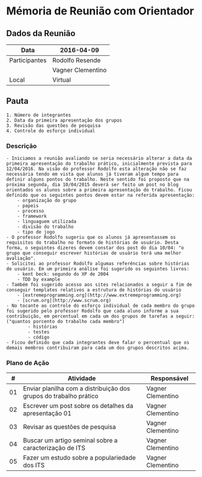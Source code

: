 # Mémoria de Reunião com Orientador

## Dados da Reunião

| Data          | 2016-04-09        |
|---------------|-------------------|
| Participantes | Rodolfo Resende   |
|               | Vagner Clementino |
| Local         | Virtual           |

## Pauta

    1. Número de integrantes
    2. Data da primeira apresentação dos grupos
    3. Revisão das questões de pesquisa
    4. Controle do esforço individual


### Descrição

    - Iniciamos a reunião avaliando se seria necessário alterar a data da primeira apresentação do trabalho prático, inicialmente prevista para 12/04/2016. Na visão do professor Rodolfo esta alteração não se faz necessária tendo em vista que alunos já tiveram algum tempo para definir alguns pontos do trabalho. Neste sentido foi proposto que na próxima segunda, dia 10/04/2015 deverá ser feito um post no blog orientados os alunos sobre a primeira apresentação do trabalho. Ficou definido que os seguintes pontos devem estar na referida apresentação:
        - organização do grupo
        - papeis
        - processo
        - framework
        - linguaguem utilizada
        - divisão do trabalho
        - tipo de jogo
    - O professor Rodolfo sugeriu que os alunos já apresentassem os requisitos do trabalho no formato de histórias de usuário. Desta forma, o seguintes dizeres devem constar dos post do dia 10/04: "o grupo que conseguir escrever histórias de usuário terá uma melhor avaliação".
    - Solicitei ao professor Rodolfo algumas referências sobre histórias de usuário. Em um primeira análise foi sugerido os seguintes livros:
        - kent beck: segundo do XP de 2004
        - TDD by example
    - Também foi sugerido acesso aos sites relacionados a seguir a fim de conseguir templates relativos a estrutura de histórias do usuário
        - [extremeprogramming.org](http://www.extremeprogramming.org)
        - [scrum.org](http://www.scrum.org)
    - No tocante ao controle do esforço individual de cada membro do grupo foi sugerido pelo professor Rodolfo que cada aluno informe a sua contribuição, em percentual em cada um dos grupos de tarefas a seguir: ("quantos porcento do trabalho cada membro")
            - histórias
            - testes
            - código
    - Ficou definido que cada integrantes deve falar o percentual que os demais membros contribuiram para cada um dos grupos descritos acima.

### Plano de Ação

| #  | Atividade | Responsável |
|--- |---------- |-----------  |
| 01 | Enviar planilha com a distribuição dos grupos do trabalho prático | Vagner Clementino |
| 02 | Escrever um post sobre os detalhes da apresentação 01 | Vagner Clementino |
| 03 | Revisar as questões de pesquisa| Vagner Clementino | Vagner Clementino |
| 04 | Buscar um artigo seminal sobre a caracterização de ITS | Vagner Clementino |
| 05 | Fazer um estudo sobre a populariedade dos ITS | Vagner Clementino |
